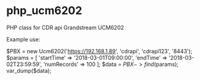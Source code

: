 # php_ucm6202
PHP class for CDR api Grandstream UCM6202

Example use:


 $PBX = new Ucm6202('https://192.168.1.89', 'cdrapi', 'cdrapi123', '8443');
 $params = [
  'startTime' => '2018-03-01T09:00:00',
  'endTime' => '2018-03-02T23:59:59',
  'numRecords' => 100
 ];
 $data = $PBX->find($params);
 var_dump($data);

